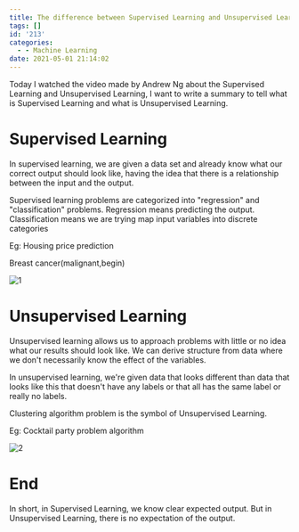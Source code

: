 ```yaml
---
title: The difference between Supervised Learning and Unsupervised Learning
tags: []
id: '213'
categories:
  - - Machine Learning
date: 2021-05-01 21:14:02
---
```


Today I watched the video made by Andrew Ng about the Supervised Learning and Unsupervised Learning, I want to write a summary to tell what is Supervised Learning and what is Unsupervised Learning.

# Supervised Learning

In supervised learning, we are given a data set and already know what our correct output should look like, having the idea that there is a relationship between the input and the output.

Supervised learning problems are categorized into "regression" and "classification" problems. Regression means predicting the output. Classification means we are trying map input variables into discrete categories

Eg: Housing price prediction

Breast cancer(malignant,begin)

![1](https://cdn.jsdelivr.net/gh/a08332424/blog/article/20210501210921.png)

# Unsupervised Learning

Unsupervised learning allows us to approach problems with little or no idea what our results should look like. We can derive structure from data where we don't necessarily know the effect of the variables.

In unsupervised learning, we're given data that looks different than data that looks like this that doesn't have any labels or that all has the same label or really no labels.

Clustering algorithm problem is the symbol of Unsupervised Learning.

Eg: Cocktail party problem algorithm

![2](https://cdn.jsdelivr.net/gh/a08332424/blog/article/20210501210843.png)

# End

In short, in Supervised Learning, we know clear expected output. But in Unsupervised Learning, there is no expectation of the output.